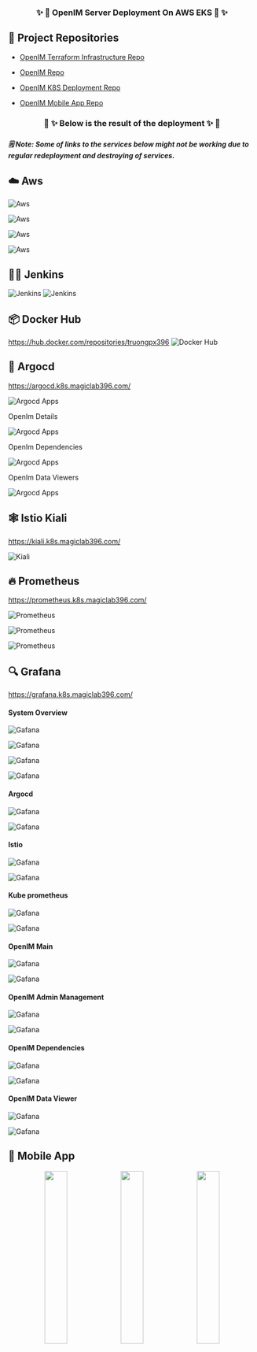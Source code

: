 
<h3 align="center" style="border-bottom: none">
    ✨ 🔮 OpenIM Server Deployment On AWS EKS 🔮 ✨ <br>
<h3>

## 🐙 Project Repositories

- [OpenIM Terraform Infrastructure Repo](https://github.com/truongpx396/OpenIM-Terraform-Infrastructure)

- [OpenIM Repo](https://github.com/truongpx396/Open-IM-Server)
- [OpenIM K8S Deployment Repo](https://github.com/truongpx396/OpenIM-K8S-Deployment)
- [OpenIM Mobile App Repo](https://github.com/truongpx396/OpenIM-Flutter)


<h3 align="center" style="border-bottom: none">
    🚢 ✨ Below is the result of the deployment ✨ 🚢 <br>
<h3>

##### 🗒️ Note: Some of links to the services below might not be working due to regular redeployment and destroying of services.

## ☁️ Aws
![Aws](./assets/aws/aws-1.png)

![Aws](./assets/aws/aws-3.png)

![Aws](./assets/aws/aws-4.png)

![Aws](./assets/aws/aws-2.png)
## 👷‍♂️ Jenkins

![Jenkins](./assets/jenkins/jenkins-1.png)
![Jenkins](./assets/jenkins/jenkins-2.png)

## 📦 Docker Hub
https://hub.docker.com/repositories/truongpx396
![Docker Hub](./assets/docker/docker-1.png)

## 🦑 Argocd
https://argocd.k8s.magiclab396.com/

![Argocd Apps](./assets/argocd/argocd-apps.png)

OpenIm Details 

![Argocd Apps](./assets/argocd/argocd-app-details.png)

OpenIm Dependencies

![Argocd Apps](./assets/argocd/argocd-app-dependencies.png)

OpenIm Data Viewers

![Argocd Apps](./assets/argocd/argocd-app-data-viewers.png)

## 🕸️ Istio Kiali
https://kiali.k8s.magiclab396.com/

![Kiali](./assets/istio/kiali-1.png)

## 🔥 Prometheus

https://prometheus.k8s.magiclab396.com/

![Prometheus](./assets/prometheus/prometheus-1.png)

![Prometheus](./assets/prometheus/prometheus-2.png)

![Prometheus](./assets/prometheus/prometheus-3.png)
 
## 🔍 Grafana

https://grafana.k8s.magiclab396.com/

#### System Overview

![Gafana](./assets/grafana/grafana-overview-0.png)

![Gafana](./assets/grafana/grafana-overview-1.png)

![Gafana](./assets/grafana/grafana-overview-2.png)

![Gafana](./assets/grafana/grafana-overview-3.png)

#### Argocd

![Gafana](./assets/grafana/grafana-argocd-cpu.png)

![Gafana](./assets/grafana/grafana-argocd-memory.png)


#### Istio

![Gafana](./assets/grafana/grafana-istio-cpu.png)

![Gafana](./assets/grafana/grafana-istio-memory.png)

#### Kube prometheus

![Gafana](./assets/grafana/grafana-kube-prometheus-cpu.png)

![Gafana](./assets/grafana/grafana-kube-prometheus-memory.png)

#### OpenIM Main

![Gafana](./assets/grafana/grafana-openim-main-cpu.png)

![Gafana](./assets/grafana/grafana-openim-main-memory.png)

#### OpenIM Admin Management

![Gafana](./assets/grafana/grafana-openim-main-cpu.png)

![Gafana](./assets/grafana/grafana-openim-main-memory.png)

#### OpenIM Dependencies

![Gafana](./assets/grafana/grafana-openimdep-cpu.png)

![Gafana](./assets/grafana/grafana-openimdep-memory.png)

#### OpenIM Data Viewer

![Gafana](./assets/grafana/grafana-openim-dataviewer-cpu.png)

![Gafana](./assets/grafana/grafana-openim-dataviewer-memory.png)

## 📱 Mobile App 

<p align="center">
<img src="./assets/mobile/IMG_0138.PNG" width="30%"/> <img src="./assets/mobile/IMG_0139.PNG" width="30%"/>
<img src="./assets/mobile/IMG_0137.PNG" width="30%"/> 
</p>
